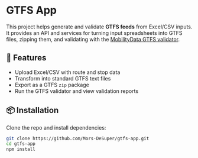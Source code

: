 # GTFS App

This project helps generate and validate **GTFS feeds** from Excel/CSV inputs.  
It provides an API and services for turning input spreadsheets into GTFS files, 
zipping them, and validating with the [MobilityData GTFS validator](https://github.com/MobilityData/gtfs-validator).

## 🚀 Features
- Upload Excel/CSV with route and stop data
- Transform into standard GTFS text files
- Export as a GTFS `zip` package
- Run the GTFS validator and view validation reports

## 📦 Installation
Clone the repo and install dependencies:

```bash
git clone https://github.com/Mors-DeSuper/gtfs-app.git
cd gtfs-app
npm install

